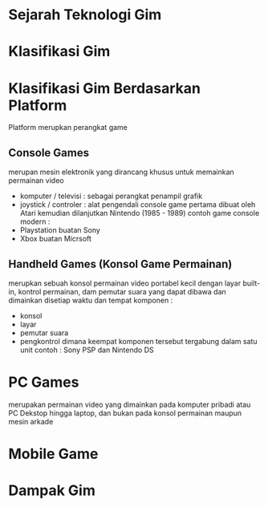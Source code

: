 # Sejarah Teknologi Gim
# Klasifikasi Gim
# Klasifikasi Gim Berdasarkan Platform
Platform merupkan perangkat game 
## Console Games
merupan mesin elektronik yang dirancang khusus untuk memainkan permainan video 
- komputer / televisi : sebagai perangkat penampil grafik 
- joystick / controler : alat pengendali 
console game pertama dibuat oleh Atari kemudian dilanjutkan Nintendo (1985 - 1989)
contoh game console modern :
- Playstation buatan Sony
- Xbox buatan Micrsoft

## Handheld Games (Konsol Game Permainan)
merupkan sebuah konsol permainan video portabel kecil dengan layar built-in, kontrol permainan, dam pemutar suara yang dapat dibawa dan dimainkan disetiap waktu dan tempat
komponen :
- konsol
- layar
- pemutar suara
- pengkontrol
dimana keempat komponen tersebut tergabung dalam satu unit
contoh : Sony PSP dan Nintendo DS

# PC Games
merupakan permainan video yang dimainkan pada komputer pribadi atau PC Dekstop hingga laptop, dan bukan pada konsol permainan maupun mesin arkade 

# Mobile Game 

# Dampak Gim
